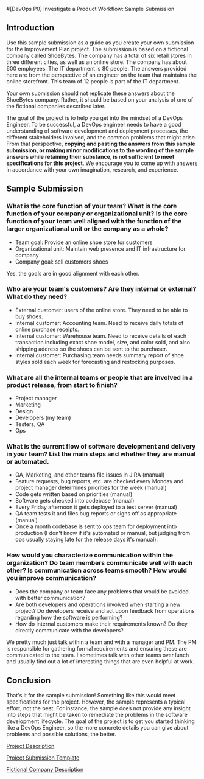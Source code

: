 #[DevOps P0] Investigate a Product Workflow: Sample Submission

## Introduction

Use this sample submission as a guide as you create your own submission for the Improvement Plan project. The submission is based on a fictional company called ShoeBytes. The company has a total of six retail stores in three different cities, as well as an online store. The company has about 600 employees. The IT department is 80 people. The answers provided here are from the perspective of an engineer on the team that maintains the online storefront. This team of 12 people is part of the IT department. 

Your own submission should not replicate these answers about the ShoeBytes company. Rather, it should be based on your analysis of one of the fictional companies described later.

The goal of the project is to help you get into the mindset of a DevOps Engineer. To be successful, a DevOps engineer needs to have a good understanding of software development and deployment processes, the different stakeholders involved, and the common problems that might arise. From that perspective, **copying and pasting the answers from this sample submission, or making minor modifications to the wording of the sample answers while retaining their substance, is not sufficient to meet specifications for this project**. We encourage you to come up with answers in accordance with your own imagination, research, and experience. 


## Sample Submission

### What is the core function of your team? What is the core function of your company or organizational unit? Is the core function of your team well aligned with the function of the larger organizational unit or the company as a whole?

* Team goal: Provide an online shoe store for customers
* Organizational unit: Maintain web presence and IT infrastructure for company
* Company goal: sell customers shoes

Yes, the goals are in good alignment with each other.

### Who are your team's customers? Are they internal or external? What do they need?

* External customer: users of the online store. They need to be able to buy shoes.
* Internal customer: Accounting team. Need to receive daily totals of online purchase receipts.
* Internal customer: Warehouse team. Need to receive details of each transaction including exact shoe model, size, and color sold, and also shipping address so the shoes can be sent to the purchaser.
* Internal customer: Purchasing team needs summary report of shoe styles sold each week for forecasting and restocking purposes.

### What are all the internal teams or people that are involved in a product release, from start to finish? 

* Project manager
* Marketing
* Design 
* Developers (my team)
* Testers, QA
* Ops

### What is the current flow of software development and delivery in your team? List the main steps and whether they are manual or automated. 

* QA, Marketing, and other teams file issues in JIRA (manual)
* Feature requests, bug reports, etc. are checked every Monday and project manager determines priorities for the week (manual)
* Code gets written based on priorities (manual)
* Software gets checked into codebase (manual)
* Every Friday afternoon it gets deployed to a test server (manual) 
* QA team tests it and files bug reports or signs off as appropriate (manual) 
* Once a month codebase is sent to ops team for deployment into production (I don't know if it's automated or manual, but judging from ops usually staying late for the release days it's manual).

### How would you characterize communication within the organization? Do team members communicate well with each other? Is communication across teams smooth? How would you improve communication? 

* Does the company or team face any problems that would be avoided with better communication?
* Are both developers and operations involved when starting a new project? Do developers receive and act upon feedback from operations regarding how the software is performing?
* How do internal customers make their requirements known? Do they directly communicate with the developers?

We pretty much just talk within a team and with a manager and PM. The PM is responsible for gathering formal requirements and ensuring these are communicated to the team. I sometimes talk with other teams over lunch and usually find out a lot of interesting things that are even helpful at work. 

## Conclusion

That's it for the sample submission! Something like this would meet specifications for the project. However, the sample represents a typical effort, not the best. For instance, the sample does not provide any insight into steps that might be taken to remediate the problems in the software development lifecycle. The goal of the project is to get you started thinking like a DevOps Engineer, so the more concrete details you can give about problems and possible solutions, the better.

[Project Description](P0_Project_Description.md)

[Project Submission Template](P0_Template.md)

[Fictional Company Description](P0_Fictional_Company.md)